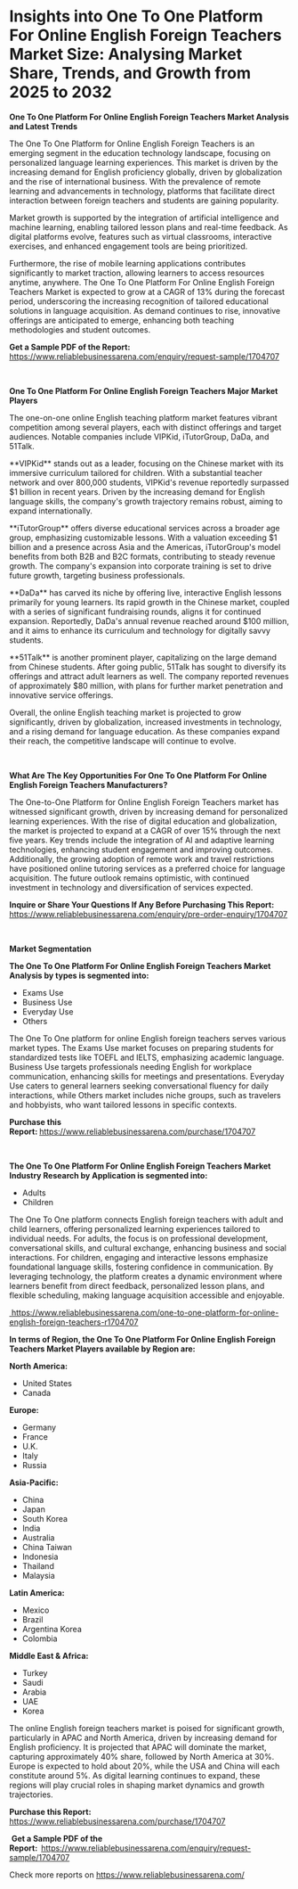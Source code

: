 <p><h1>Insights into One To One Platform For Online English Foreign Teachers Market Size: Analysing Market Share, Trends, and Growth from 2025 to 2032</h1></p><p><strong>One To One Platform For Online English Foreign Teachers Market Analysis and Latest Trends</strong></p>
<p><p>The One To One Platform for Online English Foreign Teachers is an emerging segment in the education technology landscape, focusing on personalized language learning experiences. This market is driven by the increasing demand for English proficiency globally, driven by globalization and the rise of international business. With the prevalence of remote learning and advancements in technology, platforms that facilitate direct interaction between foreign teachers and students are gaining popularity.</p><p>Market growth is supported by the integration of artificial intelligence and machine learning, enabling tailored lesson plans and real-time feedback. As digital platforms evolve, features such as virtual classrooms, interactive exercises, and enhanced engagement tools are being prioritized. </p><p>Furthermore, the rise of mobile learning applications contributes significantly to market traction, allowing learners to access resources anytime, anywhere. The One To One Platform For Online English Foreign Teachers Market is expected to grow at a CAGR of 13% during the forecast period, underscoring the increasing recognition of tailored educational solutions in language acquisition. As demand continues to rise, innovative offerings are anticipated to emerge, enhancing both teaching methodologies and student outcomes.</p></p>
<p><strong>Get a Sample PDF of the Report:&nbsp;</strong> <a href="https://www.reliablebusinessarena.com/enquiry/request-sample/1704707?utm_campaign=2177&utm_medium=2&utm_source=Github&utm_content=ia&utm_term=27032025&utm_id=one-to-one-platform-for-online-english-foreign-teachers">https://www.reliablebusinessarena.com/enquiry/request-sample/1704707</a></p>
<p>&nbsp;</p>
<p><strong>One To One Platform For Online English Foreign Teachers Major Market Players</strong></p>
<p><p>The one-on-one online English teaching platform market features vibrant competition among several players, each with distinct offerings and target audiences. Notable companies include VIPKid, iTutorGroup, DaDa, and 51Talk.</p><p>**VIPKid** stands out as a leader, focusing on the Chinese market with its immersive curriculum tailored for children. With a substantial teacher network and over 800,000 students, VIPKid's revenue reportedly surpassed $1 billion in recent years. Driven by the increasing demand for English language skills, the company's growth trajectory remains robust, aiming to expand internationally.</p><p>**iTutorGroup** offers diverse educational services across a broader age group, emphasizing customizable lessons. With a valuation exceeding $1 billion and a presence across Asia and the Americas, iTutorGroup's model benefits from both B2B and B2C formats, contributing to steady revenue growth. The company's expansion into corporate training is set to drive future growth, targeting business professionals.</p><p>**DaDa** has carved its niche by offering live, interactive English lessons primarily for young learners. Its rapid growth in the Chinese market, coupled with a series of significant fundraising rounds, aligns it for continued expansion. Reportedly, DaDa's annual revenue reached around $100 million, and it aims to enhance its curriculum and technology for digitally savvy students.</p><p>**51Talk** is another prominent player, capitalizing on the large demand from Chinese students. After going public, 51Talk has sought to diversify its offerings and attract adult learners as well. The company reported revenues of approximately $80 million, with plans for further market penetration and innovative service offerings.</p><p>Overall, the online English teaching market is projected to grow significantly, driven by globalization, increased investments in technology, and a rising demand for language education. As these companies expand their reach, the competitive landscape will continue to evolve.</p></p>
<p>&nbsp;</p>
<p><strong>What Are The Key Opportunities For One To One Platform For Online English Foreign Teachers Manufacturers?</strong></p>
<p><p>The One-to-One Platform for Online English Foreign Teachers market has witnessed significant growth, driven by increasing demand for personalized learning experiences. With the rise of digital education and globalization, the market is projected to expand at a CAGR of over 15% through the next five years. Key trends include the integration of AI and adaptive learning technologies, enhancing student engagement and improving outcomes. Additionally, the growing adoption of remote work and travel restrictions have positioned online tutoring services as a preferred choice for language acquisition. The future outlook remains optimistic, with continued investment in technology and diversification of services expected.</p></p>
<p><strong>Inquire or Share Your Questions If Any Before Purchasing This Report:</strong> <a href="https://www.reliablebusinessarena.com/enquiry/pre-order-enquiry/1704707?utm_campaign=2177&utm_medium=2&utm_source=Github&utm_content=ia&utm_term=27032025&utm_id=one-to-one-platform-for-online-english-foreign-teachers">https://www.reliablebusinessarena.com/enquiry/pre-order-enquiry/1704707</a></p>
<p>&nbsp;</p>
<p><strong>Market Segmentation</strong></p>
<p><strong>The One To One Platform For Online English Foreign Teachers Market Analysis by types is segmented into:</strong></p>
<p><ul><li>Exams Use</li><li>Business Use</li><li>Everyday Use</li><li>Others</li></ul></p>
<p><p>The One To One platform for online English foreign teachers serves various market types. The Exams Use market focuses on preparing students for standardized tests like TOEFL and IELTS, emphasizing academic language. Business Use targets professionals needing English for workplace communication, enhancing skills for meetings and presentations. Everyday Use caters to general learners seeking conversational fluency for daily interactions, while Others market includes niche groups, such as travelers and hobbyists, who want tailored lessons in specific contexts.</p></p>
<p><strong>Purchase this Report:&nbsp;</strong><a href="https://www.reliablebusinessarena.com/purchase/1704707?utm_campaign=2177&utm_medium=2&utm_source=Github&utm_content=ia&utm_term=27032025&utm_id=one-to-one-platform-for-online-english-foreign-teachers">https://www.reliablebusinessarena.com/purchase/1704707</a></p>
<p>&nbsp;</p>
<p><strong>The One To One Platform For Online English Foreign Teachers Market Industry Research by Application is segmented into:</strong></p>
<p><ul><li>Adults</li><li>Children</li></ul></p>
<p><p>The One To One platform connects English foreign teachers with adult and child learners, offering personalized learning experiences tailored to individual needs. For adults, the focus is on professional development, conversational skills, and cultural exchange, enhancing business and social interactions. For children, engaging and interactive lessons emphasize foundational language skills, fostering confidence in communication. By leveraging technology, the platform creates a dynamic environment where learners benefit from direct feedback, personalized lesson plans, and flexible scheduling, making language acquisition accessible and enjoyable.</p></p>
<p><a href="https://www.reliablebusinessarena.com/one-to-one-platform-for-online-english-foreign-teachers-r1704707?utm_campaign=2177&utm_medium=2&utm_source=Github&utm_content=ia&utm_term=27032025&utm_id=one-to-one-platform-for-online-english-foreign-teachers">&nbsp;https://www.reliablebusinessarena.com/one-to-one-platform-for-online-english-foreign-teachers-r1704707</a></p>
<p><strong>In terms of Region, the One To One Platform For Online English Foreign Teachers Market Players available by Region are:</strong></p>
<p>
    <p> <strong> North America: </strong>
        <ul>
            <li>United States</li>
            <li>Canada</li>
        </ul>
        </p> 
    <p> <strong> Europe: </strong>
        <ul>
            <li>Germany</li>
            <li>France</li>
            <li>U.K.</li>
            <li>Italy</li>
            <li>Russia</li>
        </ul>
        </p> 
    <p> <strong> Asia-Pacific: </strong>
        <ul>
            <li>China</li>
            <li>Japan</li>
            <li>South Korea</li>
            <li>India</li>
            <li>Australia</li>
            <li>China Taiwan</li>
            <li>Indonesia</li>
            <li>Thailand</li>
            <li>Malaysia</li>
        </ul>
        </p> 
    <p> <strong> Latin America: </strong>
        <ul>
            <li>Mexico</li>
            <li>Brazil</li>
            <li>Argentina Korea</li>
            <li>Colombia</li>
        </ul>
        </p> 
    <p> <strong> Middle East & Africa: </strong>
        <ul>
            <li>Turkey</li>
            <li>Saudi</li>
            <li>Arabia</li>
            <li>UAE</li>
            <li>Korea</li>
        </ul>
    </p>
    </p>
<p><p>The online English foreign teachers market is poised for significant growth, particularly in APAC and North America, driven by increasing demand for English proficiency. It is projected that APAC will dominate the market, capturing approximately 40% share, followed by North America at 30%. Europe is expected to hold about 20%, while the USA and China will each constitute around 5%. As digital learning continues to expand, these regions will play crucial roles in shaping market dynamics and growth trajectories.</p></p>
<p><strong>Purchase this Report: </strong><a href="https://www.reliablebusinessarena.com/purchase/1704707?utm_campaign=2177&utm_medium=2&utm_source=Github&utm_content=ia&utm_term=27032025&utm_id=one-to-one-platform-for-online-english-foreign-teachers">https://www.reliablebusinessarena.com/purchase/1704707</a></p>
<p>&nbsp;<strong>Get a Sample PDF of the Report:&nbsp;&nbsp;</strong><a href="https://www.reliablebusinessarena.com/enquiry/request-sample/1704707?utm_campaign=2177&utm_medium=2&utm_source=Github&utm_content=ia&utm_term=27032025&utm_id=one-to-one-platform-for-online-english-foreign-teachers">https://www.reliablebusinessarena.com/enquiry/request-sample/1704707</a></p>
<p><strong></strong></p>
<p>Check more reports on <a href="https://www.reliablebusinessarena.com/?utm_campaign=2177&utm_medium=2&utm_source=Github&utm_content=ia&utm_term=27032025&utm_id=one-to-one-platform-for-online-english-foreign-teachers">https://www.reliablebusinessarena.com/</a></p>